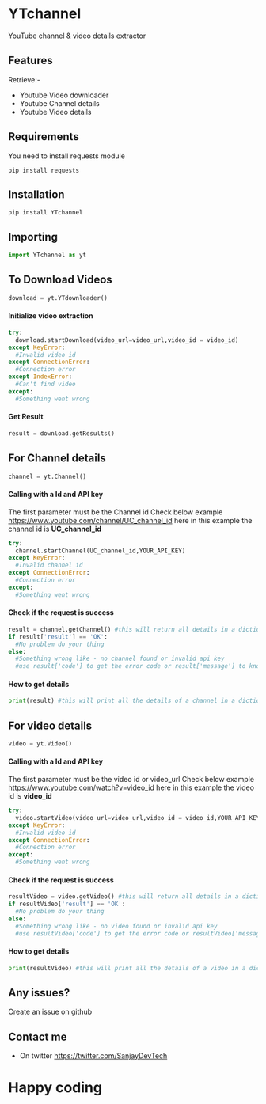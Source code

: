 # YTchannel
YouTube channel & video details extractor

## Features
Retrieve:-
- Youtube Video downloader
- Youtube Channel details
- Youtube Video details

## Requirements
You need to install requests module
```
pip install requests
```

## Installation
```
pip install YTchannel
```

## Importing
```python
import YTchannel as yt
```


## To Download Videos
```python
download = yt.YTdownloader()
```
#### Initialize video extraction
```python
try:
  download.startDownload(video_url=video_url,video_id = video_id)
except KeyError:
  #Invalid video id
except ConnectionError:
  #Connection error
except IndexError:
  #Can't find video
except:
  #Something went wrong
```
#### Get Result
```python
result = download.getResults()
```


## For Channel details
```python
channel = yt.Channel()
```
#### Calling with a Id and API key
The first parameter must be the Channel id
Check below example
https://www.youtube.com/channel/UC_channel_id
here in this example the channel id is **UC_channel_id**
```python
try:
  channel.startChannel(UC_channel_id,YOUR_API_KEY)
except KeyError:
  #Invalid channel id
except ConnectionError:
  #Connection error
except:
  #Something went wrong
```
#### Check if the request is success
```python
result = channel.getChannel() #this will return all details in a dictionary
if result['result'] == 'OK':
  #No problem do your thing
else:
  #Something wrong like - no channel found or invalid api key
  #use result['code'] to get the error code or result['message'] to know the message
```
#### How to get details
```python
print(result) #this will print all the details of a channel in a dictionary
```


## For video details
```python
video = yt.Video()
```
#### Calling with a Id and API key
The first parameter must be the video id or video_url
Check below example
https://www.youtube.com/watch?v=video_id
here in this example the video id is **video_id**
```python
try:
  video.startVideo(video_url=video_url,video_id = video_id,YOUR_API_KEY)
except KeyError:
  #Invalid video id
except ConnectionError:
  #Connection error
except:
  #Something went wrong
```
#### Check if the request is success
```python
resultVideo = video.getVideo() #this will return all details in a dictionary
if resultVideo['result'] == 'OK':
  #No problem do your thing
else:
  #Something wrong like - no video found or invalid api key
  #use resultVideo['code'] to get the error code or resultVideo['message'] to know the message
```
#### How to get details
```python
print(resultVideo) #this will print all the details of a video in a dictionary
```

## Any issues?
Create an issue on github

## Contact me
- On twitter https://twitter.com/SanjayDevTech

# **Happy coding**